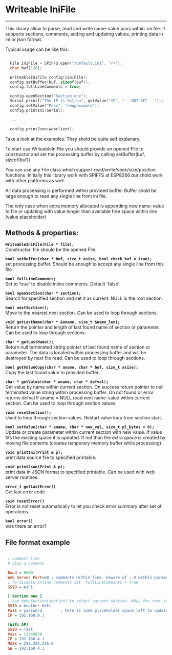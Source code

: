 # Writeable IniFile
---

This library allow to parse, read and write name-value pairs within .ini file.
It supports sections, comments, adding and updating values, printing data in ini or json format.

Typical usage can be like this:

```C++

  File iniFile = SPIFFS.open("/default.ini", "r+");
  char buf[128];

  WriteableIniFile config(&iniFile);
  config.setBuffer(buf, sizeof(buf));
  config.fullLineComments = true;

  config.openSection("Section one");
  Serial.printf("The IP is %s\r\n", getValue("IP", "-- NOT SET --"));
  config.setValue("Pass", "newpassword");
  config.printIni(Serial);

  ...

  config.printJson(webclient);

```

Take a look at the examples. They shold be quite self explanary.

To start use WriteableIniFile you should provide an opened File to constructor and 
set the processing buffer by calling setBuffer(buf, sizeof(buf))

You can use any File class which support read/write/seek/size/position functions. Initially
this library work with SPIFFS at ESP8266 but shold work with other platforms as well

All data processing is performed within provided buffer. Buffer shold be large enough to 
read any single line from ini file.

The only case when extra memory allocated is appending new name-value to file or updating
with value longer than available free space within line (value placeholder)


## Methods & properties:


  **`WriteableIniFile(File * file);`**\
    Constructor. file should be the opened File.

  **`bool setBuffer(char * buf, size_t asize, bool check_buf = true);`**\
    set processing buffer. Should be enough to accept any single line from this file

  **`bool fullLineComments;`**\
    Set to 'true' to disable inline comments. Default 'false'

  **`bool openSection(char * section);`**\
    Search for specified section and set it as current. NULL is the root section.

  **`bool nextSection();`**\
    Move to the nearest next section. Can be used to loop through sections. 

  **`void getLastName(char * &aname, size_t &name_len);`**\
    Return the pointer and length of last found name of section or parameter.
    Can be used to loop through sections.

  **`char * getLastName();`**\
    Return null terminated string pointer of last found name of section or parameter.
    The data is located within processing buffer and will be destroyed by next file read.
    Can be used to loop through sections.


  **`bool getValueCopy(char * aname, char * buf, size_t asize);`**\
    Copy the last found value to provided buffer.

  **`char * getValue(char * aname, char * defval);`**\
    Get value by name within current section.
    On success return pointer to null terminated value string within processing buffer.
    On not found or error returns defval
    If aname = NULL read next name-value within current section. Can be used to loop through section values.

  **`void resetSection();`**\
    Used to loop through section values. Restart value loop from section start. 

  **`bool setValue(char * aname, char * new_val, size_t pl_bytes = 0);`**\
    Update or create parameter within current section with new value. 
    If value fits the existing space it is updated. If not than the extra space is created by 
    moving file contents (creates temporary memory buffer while processing)

  **`void printIni(Print & p);`**\
    print data source file to specified printable.

  **`void printJson(Print & p);`**\
    print data in JSON format to specified printable. Can be used with web server routines.


  **`error_t getLastError()`**\
    Get last error code

  **`void resetError()`**\
    Error is not reset automatically to let you check error summary after set of operations.

  **`bool error()`**\
    was there an error?



## File format example

```INI

 ; comment line
 # also a comment

 Baud = 9600
 Web Server Port=80 ; comments within line. beware of ; # within parameter name or value
 ; To disable inline comments set .fullLineComments = true
 SSID = WiFi

 [ Section one ]
 ; use openSection(section) to select current section. NULL for root section
 SSID = Another WiFi
 Pass = password        ; here is some placeholder space left to update value inplace
 IP = 192.168.0.1

 [WiFi AP]
 SSID = Test
 Pass = 12345678
 IP = 192.168.4.1
 MASK = 255.255.255.0
 GW = 192.168.4.1

```

